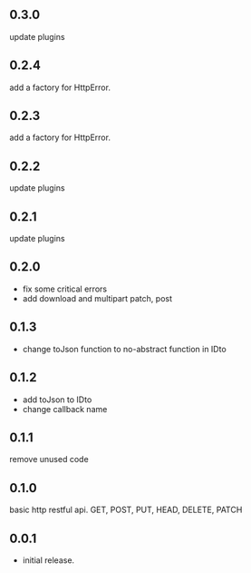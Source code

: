 ## 0.3.0
update plugins

## 0.2.4
add a factory for HttpError.

## 0.2.3
 add a factory for HttpError.

## 0.2.2
update plugins

## 0.2.1
update plugins

## 0.2.0

- fix some critical errors
- add download and multipart patch, post


## 0.1.3

- change toJson function to no-abstract function in IDto

## 0.1.2

- add toJson to IDto
- change callback name

## 0.1.1

remove unused code

## 0.1.0

basic http restful api.
GET, POST, PUT, HEAD, DELETE, PATCH

## 0.0.1

* initial release.

